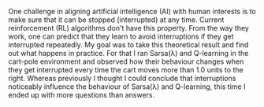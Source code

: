 One challenge in aligning artificial intelligence (AI) with human interests is
to make sure that it can be stopped (interrupted) at any time. Current
reinforcement (RL) algorithms don't have this property. From the way they work,
one can predict that they learn to avoid interruptions if they get interrupted
repeatedly. My goal was to take this theoretical result and find out what
happens in practice. For that I ran Sarsa(λ) and Q-learning in the cart-pole
environment and observed how their behaviour changes when they get interrupted
every time the cart moves more than $1.0$ units to the right. Whereas previously
I thought I could conclude that interruptions noticeably influence the behaviour
of Sarsa(λ) and Q-learning, this time I ended up with more questions than
answers.
